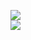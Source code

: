 [![](https://img.shields.io/badge/Made%20With-Github%20Spray-lightgrey.svg?style=for-the-badge&logo=github)](https://github.com/Annihil/github-spray#13597)  
[![](https://i.imgur.com/2DrTn0Z.gif)](https://github.com/Annihil/github-spray)